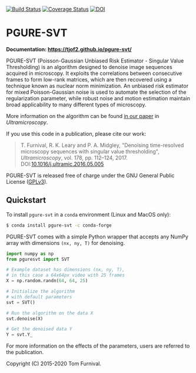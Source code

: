 [![Build Status](https://travis-ci.org/tjof2/pgure-svt.svg?branch=master)](https://travis-ci.org/tjof2/pgure-svt)
[![Coverage Status](https://coveralls.io/repos/github/tjof2/pgure-svt/badge.svg?branch=master)](https://coveralls.io/github/tjof2/pgure-svt?branch=master)
[![DOI](https://zenodo.org/badge/48366354.svg)](https://zenodo.org/badge/latestdoi/48366354)

# PGURE-SVT

**Documentation: https://tjof2.github.io/pgure-svt/**

PGURE-SVT (Poisson-Gaussian Unbiased Risk Estimator - Singular Value Thresholding) is an algorithm designed to denoise image sequences acquired in microscopy. It exploits the correlations between consecutive frames to form low-rank matrices, which are then recovered using a technique known as nuclear norm minimization. An unbiased risk estimator for mixed Poisson-Gaussian noise is used to automate the selection of the regularization parameter, while robust noise and motion estimation maintain broad applicability to many different types of microscopy.

More information on the algorithm can be found [in our paper](http://dx.doi.org/10.1016/j.ultramic.2016.05.005) in *Ultramicroscopy*.

If you use this code in a publication, please cite our work:

> T. Furnival, R. K. Leary and P. A. Midgley, "Denoising time-resolved microscopy sequences with singular value thresholding", *Ultramicroscopy*, vol. 178, pp. 112–124, 2017. DOI:[10.1016/j.ultramic.2016.05.005](http://dx.doi.org/10.1016/j.ultramic.2016.05.005)

PGURE-SVT is released free of charge under the GNU General Public License ([GPLv3](http://www.gnu.org/licenses/gpl-3.0.en.html)).

## Quickstart
To install ``pgure-svt`` in a `conda` environment (Linux and MacOS only):

```bash
$ conda install pgure-svt -c conda-forge
```

PGURE-SVT comes with a simple Python wrapper that accepts any NumPy array with dimensions `(nx, ny, T)` for denoising.

```python
import numpy as np
from pguresvt import SVT

# Example dataset has dimensions (nx, ny, T),
# in this case a 64x64px video with 25 frames
X = np.random.randn(64, 64, 25)

# Initialize the algorithm
# with default parameters
svt = SVT()

# Run the algorithm on the data X
svt.denoise(X)

# Get the denoised data Y
Y = svt.Y_
```

For more information on the effects of the parameters, users are referred to the publication.

Copyright (C) 2015-2020 Tom Furnival.
